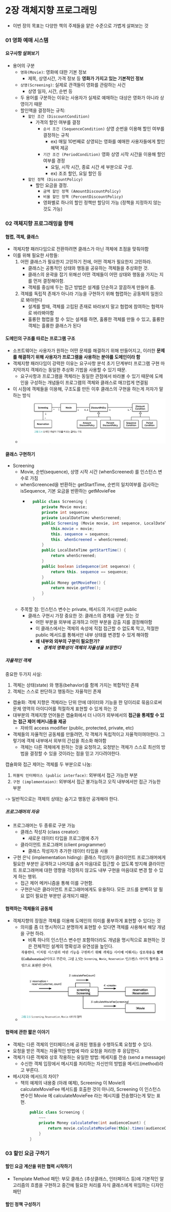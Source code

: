 # 2장 객체지향 프로그래밍
- 이번 장의 목표는 다양한 책의 주제들을 얕은 수준으로 가볍게 살펴보는 것

### 01 영화 예매 시스템 
#### 요구사항 살펴보기
- 용어의 구분
  - `영화(Movie)`: 영화에 대한 기본 정보
    - 제목, 상영시간, 가격 정보 등 **영화가 가지고 있는 기본적인 정보**
  - `상영(Screening)`: 실제로 관객들이 영화를 관람하는 사건
    - 상영 일자, 시간, 순번 등
  - 두 용어를 구분하는 이유는 사용자가 실제로 예매하는 대상은 영화가 아니라 상영이기 때문
  - 할인액을 결정하는 규칙:
    - `할인 조건 (DiscountCondition)`
      - 가격의 할인 여부를 결정
        - `순서 조건 (SequenceCondition)` 상영 순번을 이용해 할인 여부를 결정하는 규칙
          - ex) 매일 10번째로 상영되는 영화를 예매한 사용자들에게 할인 혜택 제공
        - `기간 조건 (PeriodCondition)` 영화 상영 시작 시간을 이용해 할인 여부를 경정
          - 요일, 시작 시간, 종료 시간 세 부분으로 구성.
          - ex) 조조 할인, 요일 할인 등
    - `할인 정책 (DiscountPolicy)`
      - 할인 요금을 결정.
        - `금액 할인 정책 (AmountDiscountPolicy)`
        - `비율 할인 정책 (PercentDiscountPolicy)`
        - 영화별로 하나의 할인 정책만 할당이 가능 (정책을 지정하지 않는 것도 가능)
### 02 객체지향 프로그래밍을 향해
#### 협렵, 객체, 클래스
- 객체지향 패러다임으로 전환하려면 클래스가 아닌 객체에 초점을 맞춰야함
- 이를 위해 필요한 사항들:
  1. 어떤 클래스가 필요한지 고민하기 전에, 어떤 객체가 필요한지 고민하라.
     - 클래스는 공통적인 상태와 행동을 공유하는 객체들을 추상화한 것. 
     - 클래스의 윤곽을 잡기 위해선 어떤 객체들이 어떤 상태와 행동을 가지는 지를 먼저 결정해야함.
     - 객체를 중심에 두는 접근 방법은 설계를 단순하고 깔끔하게 만들어 줌.
  2. 객체를 독립적 존재가 아니라 기능을 구현하기 위해 협렵하는 공동체의 일원으로 봐야한다
     - 설계를 할때, 객체를 고립된 존재로 바라보지 말고 협렵에 참여하는 협력자로 바라봐야함
     - 훌륭한 협렵을 할 수 있는 설계를 하면, 훌륭한 객체를 만들 수 있고, 훌륭한 객체는 흘륭한 클래스가 된다

#### 도메인의 구조를 따르는 프로그램 구조
- 소프트웨어는 사용자가 원하는 어떤 문제를 해결하기 위해 만들어지고, 이러한 **문제를 해결하기 위해 사용자가 프로그램을 사용하는 분야를 도메인이라 함**
- 객체지향 패러다임이 강력한 이유는 요구사항 분석 초기 단계부터 프로그램 구현 마지막까지 객체라는 동일한 추상화 기법을 사용할 수 있기 때문.
  - 요구사항과 프로그램을 객체라는 동일한 관점에서 바라볼 수 있기 때문에 도메인을 구성하는 개념들이 프로그램의 객체와 클래스로 매끄럽게 연결됨
- 이 시점에 객체들을 이용해, 구조도를 만든 이후 클래스의 구현을 하는게 저자가 말하는 방식
  - ![img.png](img.png)

#### 클래스 구현하기
- Screening
  - Movie, 순번(sequence), 상영 시작 시간 (whenScreened) 를 인스턴스 변수로 가짐
  - whenScreenced을 반환하는 getStartTime, 순번의 일치여부를 검사하는 isSequence, 기본 요금을 반환하는 getMovieFee 
    - ```java
        public class Screening {
            private Movie movie;
            private int sequence;
            private LocalDateTime whenScreened;
            public Screening (Movie movie, int sequence, LocalDateTime whenScreened) {
                this.movie = movie;
                this. sequence = sequence;
                this. whenScreened = whenScreened;
            }
            public LocalDateTime getStartTime() {
                return whenScreened;
            }
            public boolean isSequence(int sequence) {
                return this. sequence == sequence;
            }
            public Money getMovieFee() {
                return movie.getFee();
            }
        }
      ```
  - 주목할 점: 인스턴스 변수는 private, 메서드의 가시성은 public
    - 클래스 구현시 가장 중요한 것: 클래스의 경계를 구분 짓는 것
      - 어떤 부분을 외부에 공개하고 어떤 부분을 감출 지를 결정해야함
      - 이 클래스에서는 객체의 속성에 직접 접근할 수 없도록 막고, 적절한 public 메서드를 통해서만 내부 상태를 변경할 수 있게 해야함
      - **왜 내부와 외부의 구분이 필요한가?**
        - **_경계의 명확성이 객체의 자율성을 보장한다_**
##### 자율적인 객체
중요한 두가지 사실:
1. 객체는 상태(state) 와 행동(behavior)를 함께 가지는 복합적인 존재
2. 객체는 스스로 판단하고 행동하는 자율적인 존재  

- 캡슐화: 객체 지향은 객체라는 단위 안에 데이터와 기능을 한 덩이리로 묶음으로써 문제 영역의 아이디어를 적절하게 표현할 수 있게 하는 것
- 대부분의 객체지향 언어들은 캡슐화에서 더 나아가 외부에서의 **접근을 통제할 수 있는 접근 제어 메커니즘을 제공**
  - 자바의 access modifier (public, protected, private, etc)
- 객체들의 자율적인 공동체를 만들려먼, 각 객체가 독립적이고 자율적이여야한다. 그렇기에 객체 내부에서 외부의 간섭을 최소화 해야함
  - 객체는 다른 객체에게 원하는 것을 요청하고, 요청받는 객체가 스스로 최선의 방법을 결정할 수 있을 것이라는 점을 믿고 기다려야한다.

캡슐화와 접근 제어는 객체를 두 부분으로 나눔:
1. `퍼블릭 인터페이스 (public interface)`: 외부에서 접근 가능한 부분
2. `구현 (implementaion)`: 외부에서 접근 불가능하고 오직 내부에서만 접근 가능한 부분

-> 일반적으로는 객체의 상태는 숨기고 행동만 공개해야 한다.

##### 프로그래머의 자유
- 프로그래머는 두 종류로 구분 가능
  - 클래스 작성자 (class creator):
    - 새로운 데이터 타입을 프로그램에 추가
  - 클라이언트 프로그래머 (client programmer)
    - 클래스 작성자가 추가한 데이터 타입을 사용
- 구현 은닉 (implementation hiding): 클래스 작성자가 클라이언트 프로그래머에게 필요한 부분만 공개하고 나머지를 숨겨 마음대로 접근할 수 없도록 방지해 클라이언트 프로그래머에 대한 영향을 걱정하지 않고도 내부 구현을 마음대로 변경 할 수 있게 하는 행위.
  - 접근 제어 메커니즘을 통해 이를 구현함.
  - 구현은닉은 클라이언트 프로그래머에게도 유용하다. 모든 코드를 완벽히 알 필요 없이 필요한 부분만 공개되기 떄문.

#### 협력하는 객체들의 공동체
- 객체지향의 장점은 객체를 이용해 도메인의 의미를 풍부하게 표현할 수 있다는 것
  - 의미를 좀 더 명시적이고 분명하게 표현할 수 있다면 객체를 사용해서 해당 개념을 구현 하라. 
    - 비록 하나의 인스턴스 변수만 포함하더라도 개념을 명시적으로 표현하는 것은 전체적인 설계의 명확성과 유연성을 높인다.
  - ![img_1.png](img_1.png)

#### 협력에 관한 짧은 이야기
- 객체는 다른 객체의 인터페이스에 공개된 행동을 수행하도록 요청할 수 있다.
- 요청을 받은 객체는 자율적인 방법에 따라 요청을 처리한 후 응답한다.
- 객체가 다른 객체와 상호 작용하는 유일한 방법: 메세지를 전송 (send a message)
  - 수신한 객체 입장에서 메시지를 처리하는 자신만의 방법을 메서드(method)라고 부른다.
- 메시지와 메서드의 차이?
  - 책의 예제의 내용중 (아래 예제), Screening 이 Movie의 calculateMovieFee 메서드를 호출한 것이 아니라, Screening 이 인스턴스 변수인 Movie 에 calculateMovieFee 라는 메시지를 전송했다는게 맞는 표현.
    ```java
        public class Screening {
            ~~~
            private Money calculateFee(int audienceCount) {
                return movie.calculateMovieFee(this).times(audienceCount);
            }
        }
    ```
### 03 할인 요금 구하기
#### 할인 요금 계산을 위한 협력 시작하기
- Template Method 패턴: 부모 클래스 (추상클래스, 인터페이스 등)에 기본적인 알고리즘의 흐름을 구현하고 중간에 필요한 처리를 자식 클래스에게 위임하는 디자인 패턴

#### 할인 정책 구성하기

